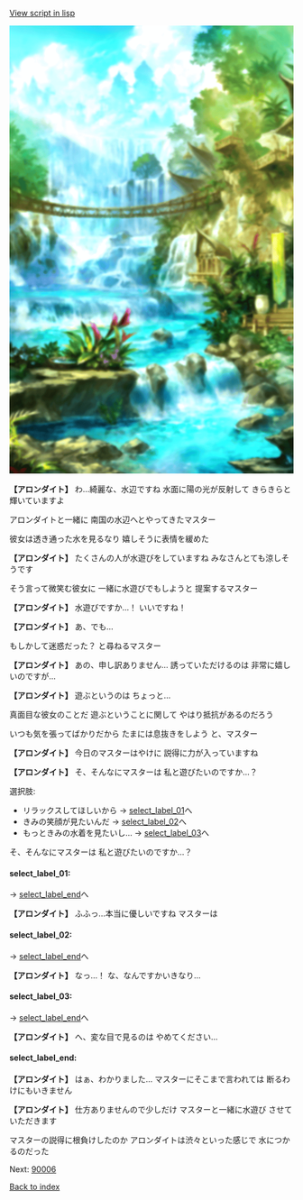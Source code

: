[View script in lisp](../scripts/210071101.txt)

![sea_jungle_day.png](../images/backgrounds/sea_jungle_day.png)

**【アロンダイト】**
わ…綺麗な、水辺ですね
水面に陽の光が反射して
きらきらと輝いていますよ

アロンダイトと一緒に
南国の水辺へとやってきたマスター

彼女は透き通った水を見るなり
嬉しそうに表情を緩めた

**【アロンダイト】**
たくさんの人が水遊びをしていますね
みなさんとても涼しそうです

そう言って微笑む彼女に
一緒に水遊びでもしようと
提案するマスター

**【アロンダイト】**
水遊びですか…！
いいですね！

**【アロンダイト】**
あ、でも…

もしかして迷惑だった？
と尋ねるマスター

**【アロンダイト】**
あの、申し訳ありません…
誘っていただけるのは
非常に嬉しいのですが…

**【アロンダイト】**
遊ぶというのは
ちょっと…

真面目な彼女のことだ
遊ぶということに関して
やはり抵抗があるのだろう

いつも気を張ってばかりだから
たまには息抜きをしよう
と、マスター

**【アロンダイト】**
今日のマスターはやけに
説得に力が入っていますね

**【アロンダイト】**
そ、そんなにマスターは
私と遊びたいのですか…？

選択肢:
- リラックスしてほしいから → [select_label_01](#select_label_01)へ
- きみの笑顔が見たいんだ → [select_label_02](#select_label_02)へ
- もっときみの水着を見たいし… → [select_label_03](#select_label_03)へ

そ、そんなにマスターは
私と遊びたいのですか…？

#### select_label_01:
 → [select_label_end](#select_label_end)へ

**【アロンダイト】**
ふふっ…本当に優しいですね
マスターは

#### select_label_02:
 → [select_label_end](#select_label_end)へ

**【アロンダイト】**
なっ…！
な、なんですかいきなり…

#### select_label_03:
 → [select_label_end](#select_label_end)へ

**【アロンダイト】**
へ、変な目で見るのは
やめてください…

#### select_label_end:

**【アロンダイト】**
はぁ、わかりました…
マスターにそこまで言われては
断るわけにもいきません

**【アロンダイト】**
仕方ありませんので少しだけ
マスターと一緒に水遊び
させていただきます

マスターの説得に根負けしたのか
アロンダイトは渋々といった感じで
水につかるのだった

Next: [90006](90006.md)

[Back to index](index.md)
